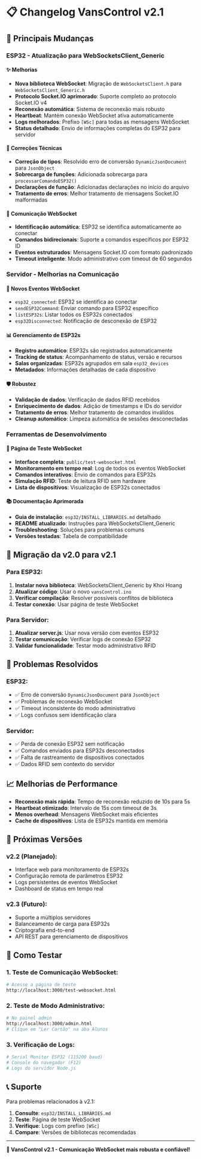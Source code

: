 # 📋 Changelog VansControl v2.1

## 🚀 Principais Mudanças

### ESP32 - Atualização para WebSocketsClient_Generic

#### ✨ Melhorias
- **Nova biblioteca WebSocket**: Migração de `WebSocketsClient.h` para `WebSocketsClient_Generic.h`
- **Protocolo Socket.IO aprimorado**: Suporte completo ao protocolo Socket.IO v4
- **Reconexão automática**: Sistema de reconexão mais robusto
- **Heartbeat**: Mantém conexão WebSocket ativa automaticamente
- **Logs melhorados**: Prefixo `[WSc]` para todas as mensagens WebSocket
- **Status detalhado**: Envio de informações completas do ESP32 para servidor

#### 🔧 Correções Técnicas
- **Correção de tipos**: Resolvido erro de conversão `DynamicJsonDocument` para `JsonObject`
- **Sobrecarga de funções**: Adicionada sobrecarga para `processarComandoESP32()`
- **Declarações de função**: Adicionadas declarações no início do arquivo
- **Tratamento de erros**: Melhor tratamento de mensagens Socket.IO malformadas

#### 📡 Comunicação WebSocket
- **Identificação automática**: ESP32 se identifica automaticamente ao conectar
- **Comandos bidirecionais**: Suporte a comandos específicos por ESP32 ID
- **Eventos estruturados**: Mensagens Socket.IO com formato padronizado
- **Timeout inteligente**: Modo administrativo com timeout de 60 segundos

### Servidor - Melhorias na Comunicação

#### 🔄 Novos Eventos WebSocket
- `esp32_connected`: ESP32 se identifica ao conectar
- `sendESP32Command`: Enviar comando para ESP32 específico
- `listESP32s`: Listar todos os ESP32s conectados
- `esp32Disconnected`: Notificação de desconexão de ESP32

#### 📊 Gerenciamento de ESP32s
- **Registro automático**: ESP32s são registrados automaticamente
- **Tracking de status**: Acompanhamento de status, versão e recursos
- **Salas organizadas**: ESP32s agrupados em sala `esp32_devices`
- **Metadados**: Informações detalhadas de cada dispositivo

#### 🛡️ Robustez
- **Validação de dados**: Verificação de dados RFID recebidos
- **Enriquecimento de dados**: Adição de timestamps e IDs do servidor
- **Tratamento de erros**: Melhor tratamento de comandos inválidos
- **Cleanup automático**: Limpeza automática de sessões desconectadas

### Ferramentas de Desenvolvimento

#### 🧪 Página de Teste WebSocket
- **Interface completa**: `public/test-websocket.html`
- **Monitoramento em tempo real**: Log de todos os eventos WebSocket
- **Comandos interativos**: Envio de comandos para ESP32s
- **Simulação RFID**: Teste de leitura RFID sem hardware
- **Lista de dispositivos**: Visualização de ESP32s conectados

#### 📚 Documentação Aprimorada
- **Guia de instalação**: `esp32/INSTALL_LIBRARIES.md` detalhado
- **README atualizado**: Instruções para WebSocketsClient_Generic
- **Troubleshooting**: Soluções para problemas comuns
- **Versões testadas**: Tabela de compatibilidade

## 🔄 Migração da v2.0 para v2.1

### Para ESP32:
1. **Instalar nova biblioteca**: WebSocketsClient_Generic by Khoi Hoang
2. **Atualizar código**: Usar o novo `vansControl.ino`
3. **Verificar compilação**: Resolver possíveis conflitos de biblioteca
4. **Testar conexão**: Usar página de teste WebSocket

### Para Servidor:
1. **Atualizar server.js**: Usar nova versão com eventos ESP32
2. **Testar comunicação**: Verificar logs de conexão ESP32
3. **Validar funcionalidade**: Testar modo administrativo RFID

## 🐛 Problemas Resolvidos

### ESP32:
- ✅ Erro de conversão `DynamicJsonDocument` para `JsonObject`
- ✅ Problemas de reconexão WebSocket
- ✅ Timeout inconsistente do modo administrativo
- ✅ Logs confusos sem identificação clara

### Servidor:
- ✅ Perda de conexão ESP32 sem notificação
- ✅ Comandos enviados para ESP32s desconectados
- ✅ Falta de rastreamento de dispositivos conectados
- ✅ Dados RFID sem contexto do servidor

## 📈 Melhorias de Performance

- **Reconexão mais rápida**: Tempo de reconexão reduzido de 10s para 5s
- **Heartbeat otimizado**: Intervalo de 15s com timeout de 3s
- **Menos overhead**: Mensagens WebSocket mais eficientes
- **Cache de dispositivos**: Lista de ESP32s mantida em memória

## 🔮 Próximas Versões

### v2.2 (Planejado):
- Interface web para monitoramento de ESP32s
- Configuração remota de parâmetros ESP32
- Logs persistentes de eventos WebSocket
- Dashboard de status em tempo real

### v2.3 (Futuro):
- Suporte a múltiplos servidores
- Balanceamento de carga para ESP32s
- Criptografia end-to-end
- API REST para gerenciamento de dispositivos

## 🧪 Como Testar

### 1. Teste de Comunicação WebSocket:
```bash
# Acesse a página de teste
http://localhost:3000/test-websocket.html
```

### 2. Teste de Modo Administrativo:
```bash
# No painel admin
http://localhost:3000/admin.html
# Clique em "Ler Cartão" na aba Alunos
```

### 3. Verificação de Logs:
```bash
# Serial Monitor ESP32 (115200 baud)
# Console do navegador (F12)
# Logs do servidor Node.js
```

## 📞 Suporte

Para problemas relacionados à v2.1:

1. **Consulte**: `esp32/INSTALL_LIBRARIES.md`
2. **Teste**: Página de teste WebSocket
3. **Verifique**: Logs com prefixo `[WSc]`
4. **Compare**: Versões de bibliotecas recomendadas

---

**🎉 VansControl v2.1 - Comunicação WebSocket mais robusta e confiável!** 